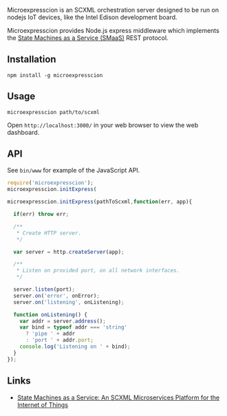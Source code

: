 Microexpresscion is an SCXML orchestration server designed to be run on nodejs
IoT devices, like the Intel Edison development board. 

Microexpresscion provides Node.js express middleware which
implements the [State Machines as a Service (SMaaS)](https://github.com/JacobeanRnD/SMaaS-swagger-spec) 
REST protocol. 

## Installation

`npm install -g microexpresscion`

## Usage

`microexpresscion path/to/scxml`

Open `http://localhost:3000/` in your web browser to view the web dashboard.

## API

See `bin/www` for example of the JavaScript API.

```javascript
require('microexpresscion');
microexpresscion.initExpress(

microexpresscion.initExpress(pathToScxml,function(err, app){

  if(err) throw err;

  /**
   * Create HTTP server.
   */

  var server = http.createServer(app);

  /**
   * Listen on provided port, on all network interfaces.
   */

  server.listen(port);
  server.on('error', onError);
  server.on('listening', onListening);

  function onListening() {
    var addr = server.address();
    var bind = typeof addr === 'string'
      ? 'pipe ' + addr
      : 'port ' + addr.port;
    console.log('Listening on ' + bind);
  }
});
```

## Links

* [State Machines as a Service: An SCXML Microservices Platform for the Internet of Things](http://scxmlworkshop.de/eics2015/submissions/State%20Machines%20as%20a%20Service.pdf)
